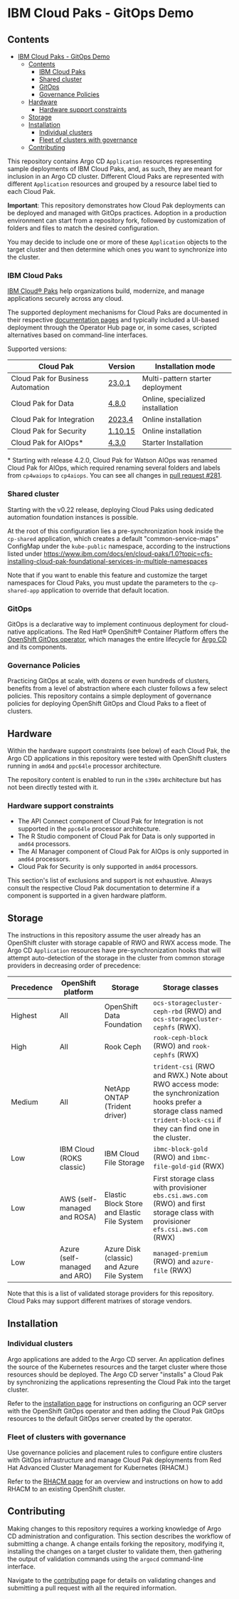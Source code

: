 # IBM Cloud Paks - GitOps Demo

## Contents

- [IBM Cloud Paks - GitOps Demo](#ibm-cloud-paks---gitops-demo)
  - [Contents](#contents)
    - [IBM Cloud Paks](#ibm-cloud-paks)
    - [Shared cluster](#shared-cluster)
    - [GitOps](#gitops)
    - [Governance Policies](#governance-policies)
  - [Hardware](#hardware)
    - [Hardware support constraints](#hardware-support-constraints)
  - [Storage](#storage)
  - [Installation](#installation)
    - [Individual clusters](#individual-clusters)
    - [Fleet of clusters with governance](#fleet-of-clusters-with-governance)
  - [Contributing](#contributing)

This repository contains Argo CD `Application` resources representing sample deployments of IBM Cloud Paks, and, as such, they are meant for inclusion in an Argo CD cluster. Different Cloud Paks are represented with different `Application` resources and grouped by a resource label tied to each Cloud Pak.

**Important**: This repository demonstrates how Cloud Pak deployments can be deployed and managed with GitOps practices. Adoption in a production environment can start from a repository fork, followed by customization of folders and files to match the desired configuration.

You may decide to include one or more of these `Application` objects to the target cluster and then determine which ones you want to synchronize into the cluster.

### IBM Cloud Paks

[IBM Cloud® Paks](https://www.ibm.com/cloud/paks) help organizations build, modernize, and manage applications securely across any cloud.

The supported deployment mechanisms for Cloud Paks are documented in their respective [documentation pages](https://www.ibm.com/docs/en/cloud-paks) and typically included a UI-based deployment through the Operator Hub page or, in some cases, scripted alternatives based on command-line interfaces.

Supported versions:

| Cloud Pak | Version | Installation mode |
| ----------|---------|-------------------|
| Cloud Pak for Business Automation | [23.0.1](https://www.ibm.com/docs/en/cloud-paks/cp-biz-automation/23.0.1) | Multi-pattern starter deployment |
| Cloud Pak for Data | [4.8.0](https://www.ibm.com/docs/en/cloud-paks/cp-data/4.8.x?topic=overview) | Online, specialized installation |
| Cloud Pak for Integration | [2023.4](https://www.ibm.com/docs/en/cloud-paks/cp-integration/2023.4) | Online installation |
| Cloud Pak for Security | [1.10.15](https://www.ibm.com/docs/en/cloud-paks/cp-security/1.10) | Online installation |
| Cloud Pak for AIOps\* | [4.3.0](https://www.ibm.com/docs/en/cloud-paks/cloud-pak-watson-aiops/4.3.0) | Starter Installation |

\* Starting with release 4.2.0, Cloud Pak for Watson AIOps was renamed Cloud Pak for AIOps, which required renaming several folders and labels from `cp4waiops` to `cp4aiops`. You can see all changes in [pull request #281](https://github.com/IBM/cloudpak-gitops/pull/281).

### Shared cluster

Starting with the v0.22 release, deploying Cloud Paks using dedicated automation foundation instances is possible.

At the root of this configuration lies a pre-synchronization hook inside the `cp-shared` application, which creates a default "common-service-maps" ConfigMap under the `kube-public` namespace, according to the instructions listed under <https://www.ibm.com/docs/en/cloud-paks/1.0?topic=cfs-installing-cloud-pak-foundational-services-in-multiple-namespaces>

Note that if you want to enable this feature and customize the target namespaces for Cloud Paks, you must update the parameters to the `cp-shared-app` application to override that default location.

### GitOps

GitOps is a declarative way to implement continuous deployment for cloud-native applications. The Red Hat® OpenShift® Container Platform offers the [OpenShift GitOps operator](https://docs.openshift.com/container-platform/4.13/cicd/gitops/understanding-openshift-gitops.html), which manages the entire lifecycle for [Argo CD](https://argoproj.github.io/argo-cd/) and its components.

### Governance Policies

Practicing GitOps at scale, with dozens or even hundreds of clusters, benefits from a level of abstraction where each cluster follows a few select policies. This repository contains a simple deployment of governance policies for deploying OpenShift GitOps and Cloud Paks to a fleet of clusters.

## Hardware

Within the hardware support constraints (see below) of each Cloud Pak, the Argo CD applications in this repository were tested with OpenShift clusters running in `amd64` and `ppc64le` processor architecture.

The repository content is enabled to run in the `s390x` architecture but has not been directly tested with it.

### Hardware support constraints

- The API Connect component of Cloud Pak for Integration is not supported in the `ppc64le` processor architecture.
- The R Studio component of Cloud Pak for Data is only supported in `amd64` processors.
- The AI Manager component of Cloud Pak for AIOps is only supported in `amd64` processors.
- Cloud Pak for Security is only supported in `amd64` processors.

This section's list of exclusions and support is not exhaustive. Always consult the respective Cloud Pak documentation to determine if a component is supported in a given hardware platform.

## Storage

The instructions in this repository assume the user already has an OpenShift cluster with storage capable of RWO and RWX access mode.
The Argo CD `Application` resources have pre-synchronization hooks that will attempt auto-detection of the storage in the cluster from common storage providers in decreasing order of precedence:

| Precedence | OpenShift platform | Storage | Storage classes |
| ---------- | ------------ | ------- | --------------- |
| Highest    | All          | OpenShift Data Foundation | `ocs-storagecluster-ceph-rbd` (RWO) and `ocs-storagecluster-cephfs` (RWX). |
| High       | All          | Rook Ceph | `rook-ceph-block` (RWO) and `rook-cephfs` (RWX) |
| Medium     | All          | NetApp ONTAP (Trident driver) | `trident-csi` (RWO and RWX.) Note about RWO access mode: the synchronization hooks prefer a storage class named `trident-block-csi` if they can find one in the cluster. |
| Low        | IBM Cloud (ROKS classic) | IBM Cloud File Storage | `ibmc-block-gold` (RWO) and `ibmc-file-gold-gid` (RWX) |
| Low        | AWS (self-managed and ROSA) | Elastic Block Store and Elastic File System | First storage class with provisioner `ebs.csi.aws.com` (RWO) and first storage class with provisioner `efs.csi.aws.com` (RWX) |
| Low        | Azure (self-managed and ARO) | Azure Disk (classic) and Azure File System | `managed-premium` (RWO) and `azure-file` (RWX) |

Note that this is a list of validated storage providers for this repository.
Cloud Paks may support different matrixes of storage vendors.

## Installation

### Individual clusters

Argo applications are added to the Argo CD server. An application defines the source of the Kubernetes resources and the target cluster where those resources should be deployed. The Argo CD server "installs" a Cloud Pak by synchronizing the applications representing the Cloud Pak into the target cluster.

Refer to the [installation page](docs/install.md) for instructions on configuring an OCP server with the OpenShift GitOps operator and then adding the Cloud Pak GitOps resources to the default GitOps server created by the operator.

### Fleet of clusters with governance

Use governance policies and placement rules to configure entire clusters with GitOps infrastructure and manage Cloud Pak deployments from Red Hat Advanced Cluster Management for Kubernetes (RHACM.)

Refer to the [RHACM page](docs/rhacm.md) for an overview and instructions on how to add RHACM to an existing OpenShift cluster.

## Contributing

Making changes to this repository requires a working knowledge of Argo CD administration and configuration. This section describes the workflow of submitting a change. A change entails forking the repository, modifying it, installing the changes on a target cluster to validate them, then gathering the output of validation commands using the `argocd` command-line interface.

Navigate to the [contributing](CONTRIBUTING.md) page for details on validating changes and submitting a pull request with all the required information.
